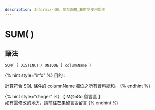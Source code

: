 ```yaml
---
description: Informix-4GL 庫存函數_算術型使用說明
---
```


# SUM( )

## 語法

```
SUM( [ DISTINCT / UNIQUE ] columnName )
```

{% hint style="info" %}
目的：

計算符合 SQL 條件的 columnName 欄位之所有資料總和。
{% endhint %}

{% hint style="danger" %}
【 M@nGo 留言區 】\
如有需修改的地方，請前往芒果留言區留言
{% endhint %}
